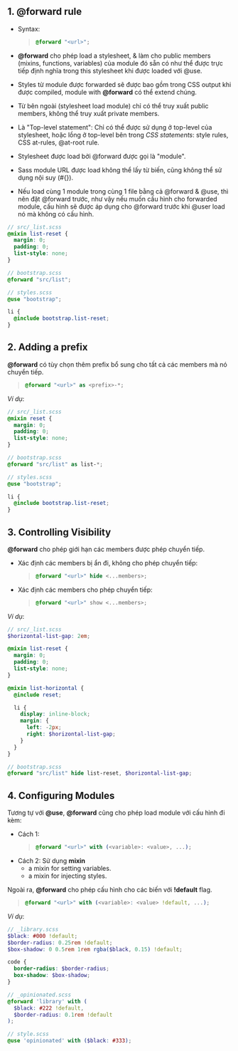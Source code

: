 ## 1. @forward rule

- Syntax:  
    >```scss
    >@forward "<url>";
    >```
- **@forward** cho phép load a stylesheet, & làm cho public members (mixins, functions, variables) của module đó sẵn có như thể được trực tiếp định nghĩa trong this stylesheet khi được loaded với @use.  
- Styles từ module được forwarded sẽ được bao gồm trong CSS output khi được compiled, module with **@forward** có thể extend chúng.  
- Từ bên ngoài (stylesheet load module) chỉ có thể truy xuất public members, không thể truy xuất private members.  
- Là "Top-level statement": Chỉ có thể được sử dụng ở top-level của stylesheet, hoặc lồng ở top-level bên trong *CSS statements*: style rules, CSS at-rules, @at-root rule.  

- Stylesheet được load bởi @forward được gọi là "module".  
- Sass module URL được load không thể lấy từ biến, cũng không thể sử dụng nội suy (#{}).  
- Nếu load cùng 1 module trong cùng 1 file bằng cả @forward & @use, thì nên đặt @forward trước, như vậy nếu muốn cấu hình cho forwarded module, cấu hình sẽ được áp dụng cho @forward trước khi @user load nó mà không có cấu hình.  

```scss
// src/_list.scss
@mixin list-reset {
  margin: 0;
  padding: 0;
  list-style: none;
}

// bootstrap.scss
@forward "src/list";

// styles.scss
@use "bootstrap";

li {
  @include bootstrap.list-reset;
}
```


## 2. Adding a prefix

**@forward** có tùy chọn thêm prefix bổ sung cho tất cả các members mà nó chuyển tiếp.  

>```scss
>@forward "<url>" as <prefix>-*;
>```

*Ví dụ*:  
```scss
// src/_list.scss
@mixin reset {
  margin: 0;
  padding: 0;
  list-style: none;
}

// bootstrap.scss
@forward "src/list" as list-*;

// styles.scss
@use "bootstrap";

li {
  @include bootstrap.list-reset;
}
```


## 3. Controlling Visibility

**@forward** cho phép giới hạn các members được phép chuyển tiếp.  

- Xác định các members bị ẩn đi, không cho phép chuyển tiếp:  
    >```scss
    >@forward "<url>" hide <...members>;
    >```

- Xác định các members cho phép chuyển tiếp:  
    >```scss
    >@forward "<url>" show <...members>;
    >```

*Ví dụ*:  
```scss
// src/_list.scss
$horizontal-list-gap: 2em;

@mixin list-reset {
  margin: 0;
  padding: 0;
  list-style: none;
}

@mixin list-horizontal {
  @include reset;

  li {
    display: inline-block;
    margin: {
      left: -2px;
      right: $horizontal-list-gap;
    }
  }
}

// bootstrap.scss
@forward "src/list" hide list-reset, $horizontal-list-gap;
```


## 4. Configuring Modules 

Tương tự với **@use**, **@forward** cũng cho phép load module với cấu hình đi kèm:  

- Cách 1:  
    >```scss
    >@forward "<url>" with (<variable>: <value>, ...);
    >```
- Cách 2: Sử dụng **mixin**  
    - a mixin for setting variables.  
    - a mixin for injecting styles.  

Ngoài ra, **@forward** cho phép cấu hình cho các biến với **!default** flag.  
>```scss
>@forward "<url>" with (<variable>: <value> !default, ...);
>```

*Ví dụ*:  
```scss
// _library.scss
$black: #000 !default;
$border-radius: 0.25rem !default;
$box-shadow: 0 0.5rem 1rem rgba($black, 0.15) !default;

code {
  border-radius: $border-radius;
  box-shadow: $box-shadow;
}

// _opinionated.scss
@forward 'library' with (
  $black: #222 !default,
  $border-radius: 0.1rem !default
);

// style.scss
@use 'opinionated' with ($black: #333);
```